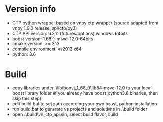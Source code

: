 # Version info

- CTP python wrapper based on vnpy ctp wrapper (source adapted from vnpy 1.9.0 release, api/ctp/py3)
- CTP API version: 6.3.11 (futures/options) windows 64bits
- boost version: 1.68.0-msvc-12.0-64bits
- cmake version: >= 3.13
- compile environment: vs2013 x64
- python: 3.6

# Build

- copy libraries under .\lib\boost_1_68_0\lib64-msvc-12.0 to your local boost library folder (if you already have boost_python3.6 binaries, then skip this step)
- edit build.bat to set path according your own boost, python installation
- run build.bat to generate vs projects and solutions in .\build folder
- open .\build\vn_ctp_api.sln, select build flavor, build
